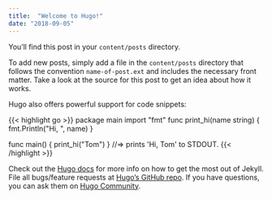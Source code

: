 ```yaml
---
title:  "Welcome to Hugo!"
date: "2018-09-05"
---
```

You’ll find this post in your `content/posts` directory.

To add new posts, simply add a file in the `content/posts` directory that follows the convention `name-of-post.ext` and includes the necessary front matter. Take a look at the source for this post to get an idea about how it works.

Hugo also offers powerful support for code snippets:

{{< highlight go >}}
package main
import "fmt"
func print_hi(name string) {
  fmt.Println("Hi, ", name)
}

func main() {
  print_hi("Tom")
}
//=> prints 'Hi, Tom' to STDOUT.
{{< /highlight >}}

Check out the [Hugo docs][hugo-docs] for more info on how to get the most out of Jekyll. File all bugs/feature requests at [Hugo’s GitHub repo][hugo-gh]. If you have questions, you can ask them on [Hugo Community][hugo-community].

[hugo-docs]: https://gohugo.io/documentation/
[hugo-gh]:   https://github.com/gohugoio/hugo
[hugo-community]: https://discourse.gohugo.io/
